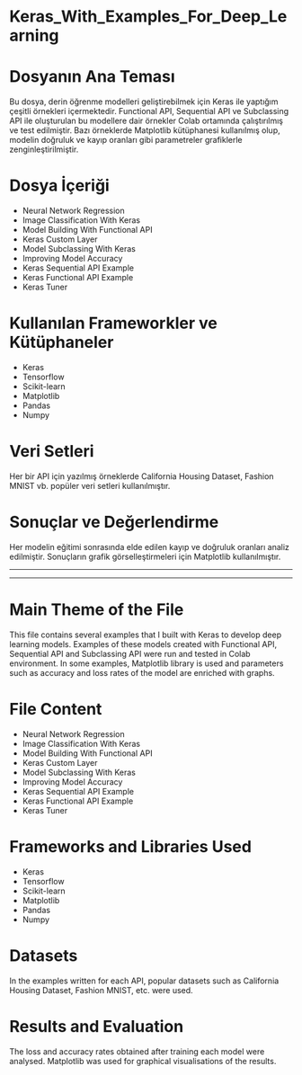 # Keras_With_Examples_For_Deep_Learning

# Dosyanın Ana Teması
Bu dosya, derin öğrenme modelleri geliştirebilmek için Keras ile yaptığım çeşitli örnekleri içermektedir. Functional API, Sequential API ve Subclassing API ile oluşturulan bu modellere dair örnekler Colab ortamında çalıştırılmış ve test edilmiştir. Bazı örneklerde Matplotlib kütüphanesi kullanılmış olup, modelin doğruluk ve kayıp oranları gibi parametreler grafiklerle zenginleştirilmiştir. 

# Dosya İçeriği
<ul>
  <li>Neural Network Regression</li>
  <li>Image Classification With Keras</li>
  <li>Model Building With Functional API</li>
  <li>Keras Custom Layer</li>
  <li>Model Subclassing With Keras</li>
  <li>Improving Model Accuracy</li>
  <li>Keras Sequential API Example</li>
  <li>Keras Functional API Example</li>
  <li>Keras Tuner</li>
</ul>

# Kullanılan Frameworkler ve Kütüphaneler
<ul>
  <li>Keras</li>
  <li>Tensorflow</li>
  <li>Scikit-learn</li>
  <li>Matplotlib</li>
  <li>Pandas</li>
  <li>Numpy</li>
</ul>

# Veri Setleri
Her bir API için yazılmış örneklerde California Housing Dataset, Fashion MNIST vb. popüler veri setleri kullanılmıştır.

# Sonuçlar ve Değerlendirme
Her modelin eğitimi sonrasında elde edilen kayıp ve doğruluk oranları analiz edilmiştir. Sonuçların grafik görselleştirmeleri için Matplotlib kullanılmıştır.

----
----

# Main Theme of the File
This file contains several examples that I built with Keras to develop deep learning models. Examples of these models created with Functional API, Sequential API and Subclassing API were run and tested in Colab environment. In some examples, Matplotlib library is used and parameters such as accuracy and loss rates of the model are enriched with graphs.

# File Content
<ul>
  <li>Neural Network Regression</li>
  <li>Image Classification With Keras</li>
  <li>Model Building With Functional API</li>
  <li>Keras Custom Layer</li>
  <li>Model Subclassing With Keras</li>
  <li>Improving Model Accuracy</li>
  <li>Keras Sequential API Example</li>
  <li>Keras Functional API Example</li>
  <li>Keras Tuner</li>
</ul>

# Frameworks and Libraries Used
<ul>
  <li>Keras</li>
  <li>Tensorflow</li>
  <li>Scikit-learn</li>
  <li>Matplotlib</li>
  <li>Pandas</li>
  <li>Numpy</li>
</ul>

# Datasets
In the examples written for each API, popular datasets such as California Housing Dataset, Fashion MNIST, etc. were used.

# Results and Evaluation
The loss and accuracy rates obtained after training each model were analysed. Matplotlib was used for graphical visualisations of the results.
